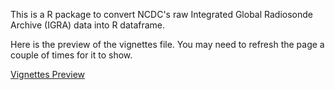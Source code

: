 This is a R package to convert NCDC's raw Integrated Global Radiosonde Archive (IGRA) data into R dataframe.
 
Here is the preview of the vignettes file. You may need to refresh the page a couple of times for it to show.
 
[Vignettes Preview](htmlpreview.github.io/?https://github.com/kcf-jackson/cleanIGRA/blob/master/vignettes/cleanIGRA.html)

